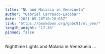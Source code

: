 ```yaml
---
title: "NL and Malaria in Venezuela"
author: "Gabriel Carrasco-Escobar"
date: "2021-05-10T10:28:05Z"
link: "https://bookdown.org/gabc91/nl_ven/"
length_weight: "17.3%"
pinned: false
---
```


Nighttime Lights and Malaria in Venezuela ...
